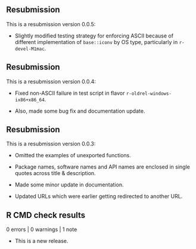 ## Resubmission
This is a resubmission version 0.0.5:

* Slightly modified testing strategy for enforcing ASCII because of different implementation of `base::iconv` by OS type, particularly in `r-devel-M1mac`.

## Resubmission
This is a resubmission version 0.0.4:

* Fixed non-ASCII failure in test script in flavor `r-oldrel-windows-ix86+x86_64`.

* Also, made some bug fix and documentation update.

## Resubmission
This is a resubmission version 0.0.3:

* Omitted the examples of unexported functions.

* Package names, software names and API names are enclosed in single quotes across title & description.

* Made some minor update in documentation.

* Updated URLs which were earlier getting redirected to another URL. 

## R CMD check results

0 errors | 0 warnings | 1 note

* This is a new release.
